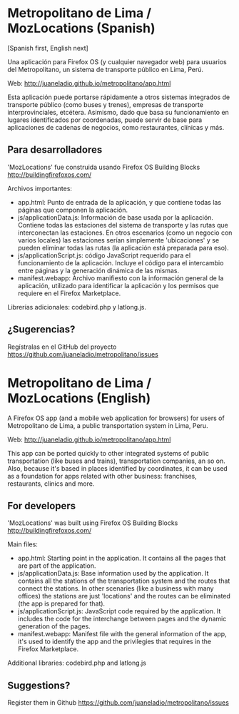 Metropolitano de Lima / MozLocations (Spanish)
==============================================
[Spanish first, English next]

Una aplicación para Firefox OS (y cualquier navegador web) para usuarios del Metropolitano, un sistema de transporte público en Lima, Perú.

Web: http://juaneladio.github.io/metropolitano/app.html

Esta aplicación puede portarse rápidamente a otros sistemas integrados de transporte público (como buses y trenes), empresas de transporte interprovinciales, etcétera. Asimismo, dado que basa su funcionamiento en lugares identificados por coordenadas, puede servir de base para aplicaciones de cadenas de negocios, como restaurantes, clínicas y más.

Para desarrolladores
--------------------

'MozLocations' fue construida usando Firefox OS Building Blocks http://buildingfirefoxos.com/ 

Archivos importantes:
* app.html: Punto de entrada de la aplicación, y que contiene todas las páginas que componen la aplicación.
* js/applicationData.js: Información de base usada por la aplicación. Contiene todas las estaciones del sistema de transporte y las rutas que interconectan las estaciones. En otros escenarios (como un negocio con varios locales) las estaciones serían simplemente 'ubicaciones' y se pueden eliminar todas las rutas (la aplicación está preparada para eso).
* js/applicationScript.js: código JavaScript requerido para el funcionamiento de la aplicación. Incluye el código para el intercambio entre páginas y la generación dinámica de las mismas.
* manifest.webapp: Archivo manifiesto con la información general de la aplicación, utilizado para identificar la aplicación y los permisos que requiere en el Firefox Marketplace.

Librerías adicionales: codebird.php y latlong.js.

¿Sugerencias?
-------------

Regístralas en el GitHub del proyecto https://github.com/juaneladio/metropolitano/issues

Metropolitano de Lima / MozLocations (English)
==============================================

A Firefox OS app (and a mobile web application for browsers) for users of Metropolitano de Lima, a public transportation system in Lima, Peru.

Web: http://juaneladio.github.io/metropolitano/app.html

This app can be ported quickly to other integrated systems of public transportation (like buses and trains), transportation companies, an so on. Also, because it's based in places identified by coordinates, it can be used as a foundation for apps related with other business: franchises, restaurants, clinics and more.

For developers
--------------

'MozLocations' was built using Firefox OS Building Blocks http://buildingfirefoxos.com/ 

Main files:
* app.html: Starting point in the application. It contains all the pages that are part of the application.
* js/applicationData.js: Base information used by the application. It contains all the stations of the transportation system and the routes that connect the stations. In other scenaries (like a business with many offices) the stations are just 'locations' and the routes can be eliminated (the app is prepared for that).
* js/applicationScript.js: JavaScript code required by the application. It includes the code for the interchange between pages and the dynamic generation of the pages.
* manifest.webapp: Manifest file with the general information of the app, it's used to identify the app and the privilegies that requires in the Firefox Marketplace.

Additional libraries: codebird.php and latlong.js

Suggestions?
------------

Register them in Github https://github.com/juaneladio/metropolitano/issues
